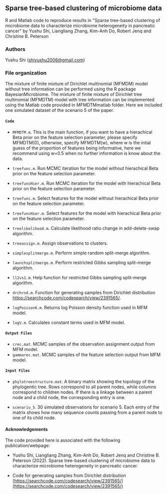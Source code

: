 ## Sparse tree-based clustering of microbiome data
R and Matlab code to reproduce results in "Sparse tree-based clustering of microbiome data to characterize microbiome heterogeneity in pancreatic cancer" by Yushu Shi, Liangliang Zhang, Kim-Anh Do, Robert Jenq and Christine B. Peterson

### Authors
Yushu Shi (shiyushu2006@gmail.com)

### File organization

The mixture of finite mixture of Dirichlet multinomial (MFMDM) model without tree information can be performed using the R package BayesianMicrobiome. The mixture of finite mixture of Dirichlet tree multinomial (MFMDTM) model with tree information can be implemented using the Matlab code provided in MFMDTMmatlab folder. Here we included one simulated dataset of the scenario 5 of the paper. 

#### `Code`

- `MFMDTM.m`. This is the main function, if you want to have a hierachical Beta prior on the feature selection parameter, please specify MFMDTM(0), otherwise, specify MFMDTM(w), where w is the intial guess of the proportion of features being informative, here we recommend using w=0.5 when no further information is know about the data.

- `treefunc.m`. Run MCMC iteration for the model without hierachical Beta prior on the 
feature selection parameter.

- `treefuncHier.m`. Run MCMC iteration for the model with hierachical Beta prior on the feature selection parameter.

- `treefunc.m`. Select features for the model without hierachical Beta prior on the 
feature selection parameter.

- `treefuncHier.m`. Select features for the model with hierachical Beta prior on the feature selection parameter.

- `treelikelihood.m`. Calculate likelihood ratio change in add-delete-swap algorithm.

- `treeassign.m`. Assign observations to clusters.

- `simplesplitmerge.m`. Perform simple random split-merge algorithm.

- `launchsplitmerge.m`. Perform restricted Gibbs sampling split-merge algorithm.

- `ll2vs1.m`. Help function for restricted Gibbs sampling split-merge algorithm.

- `drchrnd.m`. Function for generating samples from Dirichlet distribution https://searchcode.com/codesearch/view/2391565/.

- `logPoissonK.m`. Returns log Poisson density function used in MFM model.

- `logV.m`. Calculates constant terms used in MFM model.
#### `Output Files`

- `crec.mat`. MCMC samples of the observation assignment output from MFM model.
- `gammarec.mat`. MCMC samples of the feature selection output from MFM model.
#### `Input Files`
- `phylotreestructure.mat`. A binary matrix showing the topology of the phylogentic tree. Rows correspond to all parent nodes, while columns correspond to children nodes. If there is a linkage between a parent node and a child node, the corresponding entry is one.

- `scenario_5`. 30 simulated observations for scenario 5. Each entry of the matrix shows how many sequence counts passing from a parent node to one of its child node.

#### Acknowledgements

The code provided here is associated with the following publication/webpage:

- Yushu Shi, Liangliang Zhang, Kim-Anh Do, Robert Jenq and Christine B. Peterson (2022). Sparse tree-based clustering of microbiome data to characterize microbiome heterogeneity in pancreatic cancer. 

- Code for generating samples from Dirichlet distribution [https://searchcode.com/codesearch/view/2391565/](https://searchcode.com/codesearch/view/2391565/)



